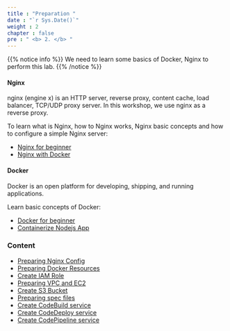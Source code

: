 ```yaml
---
title : "Preparation "
date : "`r Sys.Date()`"
weight : 2
chapter : false
pre : " <b> 2. </b> "
---
```


{{% notice info %}}
We need to learn some basics of Docker, Nginx to perform this lab.
{{% /notice %}}

#### Nginx
nginx (engine x) is an HTTP server, reverse proxy, content cache, load balancer, TCP/UDP proxy server. In this workshop, we use nginx as a reverse proxy.

To learn what is Nginx, how to Nginx works, Nginx basic concepts and how to configure a simple Nginx server:
  - [Nginx for beginner](https://nginx.org/en/docs/beginners_guide.html)
  - [Nginx with Docker](https://www.docker.com/blog/how-to-use-the-official-nginx-docker-image/)

#### Docker
Docker is an open platform for developing, shipping, and running applications.

Learn basic concepts of Docker:
  - [Docker for beginner](https://docs.docker.com/get-started/)
  - [Containerize Nodejs App](https://docs.docker.com/guides/language/nodejs/containerize/)

### Content
  - [Preparing Nginx Config](2.1-createnginx/)
  - [Preparing Docker Resources](2.2-createdocker/)
  - [Create IAM Role](2.3-createiamrole/)
  - [Preparing VPC and EC2](2.4-createec2/)
  - [Create S3 Bucket](2.5-creates3bucket/)
  - [Preparing spec files](2.6-createspecfiles/)
  - [Create CodeBuild service](2.7-createcodebuild/)
  - [Create CodeDeploy service](2.8-createcodedeploy/)
  - [Create CodePipeline service](2.9-createcodepipeline/)